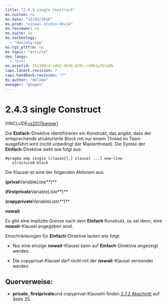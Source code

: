 ```yaml
---
title: "2.4.3 single Construct"
ms.custom: na
ms.date: "12/03/2016"
ms.prod: "visual-studio-dev14"
ms.reviewer: na
ms.suite: na
ms.technology: 
  - "devlang-cpp"
ms.tgt_pltfrm: na
ms.topic: "article"
dev_langs: 
  - "C++"
ms.assetid: 15c180cd-e462-4b41-bf8c-cb8b1afb1a9b
caps.latest.revision: 7
caps.handback.revision: "7"
ms.author: "mblome"
manager: "ghogen"
---
```

# 2.4.3 single Construct
[!INCLUDE[vs2017banner](../../assembler/inline/includes/vs2017banner.md)]

Die **Einfach**\-Direktive identifizieren ein Konstrukt, das angibt, dass der entsprechende strukturierte Block mit nur einem Thread im Team ausgeführt wird \(nicht unbedingt der Masterthread\).  Die Syntax der **Einfach**\-Direktive sieht wie folgt aus:  
  
```  
#pragma omp single [clause[[,] clause] ...] new-line  
   structured-block  
```  
  
 Die Klausel ist eine der folgenden Aktionen aus:  
  
 **\(privat**Variable*Liste***\)**  
  
 **\(firstprivate**Variable*Liste***\)**  
  
 **\(copyprivate**Variable*Liste***\)**  
  
 **nowait**  
  
 Es gibt eine implizite Grenze nach dem **Einfach** Konstrukt, es sei denn, eine **nowait**\-Klausel angegeben wird.  
  
 Einschränkungen für **Einfach**\-Direktive lauten wie folgt:  
  
-   Nur eine einzige **nowait**\-Klausel kann auf **Einfach**\-Direktive angezeigt werden.  
  
-   Die copyprivat\-Klausel darf nicht mit der **nowait**\-Klausel verwendet werden.  
  
## Querverweise:  
  
-   **private**, **firstprivate**und copyprivat\-Klauseln finden [2.7.2 Abschnitt](../../parallel/openmp/2-7-2-data-sharing-attribute-clauses.md) auf Seite 25.